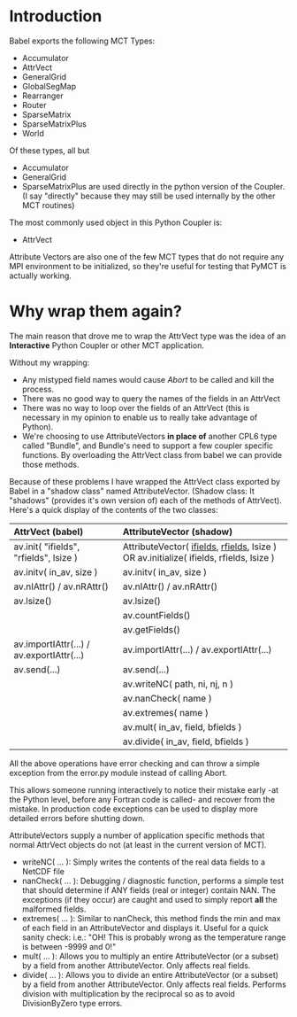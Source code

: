 # Introduction #

Babel exports the following MCT Types:
  * Accumulator
  * AttrVect
  * GeneralGrid
  * GlobalSegMap
  * Rearranger
  * Router
  * SparseMatrix
  * SparseMatrixPlus
  * World

Of these types, all but
  * Accumulator
  * GeneralGrid
  * SparseMatrixPlus
are used directly in the python version of the Coupler.  (I say "directly" because they may still be used internally by the other MCT routines)

The most commonly used object in this Python Coupler is:
  * AttrVect

Attribute Vectors are also one of the few MCT types that do not require any MPI environment to be initialized, so they're useful for testing that PyMCT is actually working.

# Why wrap them again? #

The main reason that drove me to wrap the AttrVect type was the idea of an **Interactive** Python Coupler or other MCT application.

Without my wrapping:
  * Any mistyped field names would cause _Abort_ to be called and kill the process.
  * There was no good way to query the names of the fields in an AttrVect
  * There was no way to loop over the fields of an AttrVect (this is necessary in my opinion to enable us to really take advantage of Python).
  * We're choosing to use AttributeVectors **in place of** another CPL6 type called "Bundle", and Bundle's need to support a few coupler specific functions.  By overloading the AttrVect class from babel we can provide those methods.

Because of these problems I have wrapped the AttrVect class exported by Babel in a "shadow class" named AttributeVector.  (Shadow class:  It "shadows" (provides it's own version of) each of the methods of AttrVect).
Here's a quick display of the contents of the two classes:

| AttrVect (babel) | AttributeVector (shadow) |
|:-----------------|:-------------------------|
| av.init( "ifields", "rfields", lsize )                  |  AttributeVector( [ifields](ifields.md), [rfields](rfields.md), lsize ) OR av.initialize( ifields, rfields, lsize )     |
| av.initv( in\_av, size ) | av.initv( in\_av, size ) |
| av.nIAttr() / av.nRAttr() | av.nIAttr() / av.nRAttr() |
| av.lsize() | av.lsize() |
|  | av.countFields() |
|  | av.getFields() |
| av.importIAttr(...) / av.exportIAttr(...) | av.importIAttr(...) / av.exportIAttr(...) |
| av.send(...) | av.send(...) |
|  | av.writeNC( path, ni, nj, n ) |
|  | av.nanCheck( name ) |
|  | av.extremes( name ) |
|  | av.mult( in\_av, field, bfields ) |
|  | av.divide( in\_av, field, bfields ) |

All the above operations have error checking and can throw a simple exception from the error.py module instead of calling Abort.

This allows someone running interactively to notice their mistake early -at the Python level, before any Fortran code is called- and recover from the mistake.  In production code exceptions can be used to display more detailed errors before shutting down.

AttributeVectors supply a number of application specific methods that normal AttrVect objects do not (at least in the current version of MCT).
  * writeNC( ... ):  Simply writes the contents of the real data fields to a NetCDF file
  * nanCheck( ... ):  Debugging / diagnostic function, performs a simple test that should determine if ANY fields (real or integer) contain NAN.  The exceptions (if they occur) are caught and used to simply report **all** the malformed fields.
  * extremes( ... ): Similar to nanCheck, this method finds the min and max of each field in an AttributeVector and displays it.  Useful for a quick sanity check: i.e.:  "OH!  This is probably wrong as the temperature range is between -9999 and 0!"
  * mult( ... ):  Allows you to multiply an entire AttributeVector (or a subset) by a field from another AttributeVector.  Only affects real fields.
  * divide( ... ):  Allows you to divide an entire AttributeVector (or a subset) by a field from another AttributeVector.   Only affects real fields.  Performs division with multiplication by the reciprocal so as to avoid DivisionByZero type errors.


